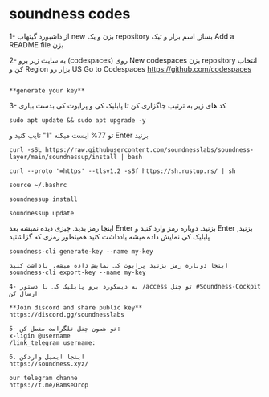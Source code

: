 # **soundness codes**


1- از داشبورد گیتهاب new بزن و یک repository بساز, اسم بزار و تیک Add a README file بزن

2- به سایت زیر برو (codespaces) روی New codespaces بزن repository انتخاب کن و Region بزار رو US 
Go to Codespaces
https://github.com/codespaces
```

**generate your key**
```
3- کد های زیر به ترتیب جاگزاری کن تا پابلیک کی و پرایوت کی بدست بیاری
```
sudo apt update && sudo apt upgrade -y
```
 تو 77% ایست میکنه "1" تایپ کنید و Enter بزنید 
```
curl -sSL https://raw.githubusercontent.com/soundnesslabs/soundness-layer/main/soundnessup/install | bash
```
```
curl --proto '=https' --tlsv1.2 -sSf https://sh.rustup.rs/ | sh
```
```
source ~/.bashrc
```
```
soundnessup install
```
```
soundnessup update
```
 اینجا رمز بدید. چیزی دیده نمیشه بعد Enter بزنید. دوباره رمز وارد کنید و Enter بزنید, پابلیک کی نمایش داده میشه یادداشت کنید همینطور رمزی که گزاشتید

```
soundness-cli generate-key --name my-key
```
```
اینجا دوباره رمز بزنید پرایوت کی نمایش داده میشه, یاداشت کنید
soundness-cli export-key --name my-key
```
```
4- به دیسکورد برو پابلیک کی با دستور /access تو چنل #Soundness-Cockpit ارسال کن

**Join discord and share public key**
https://discord.gg/soundnesslabs
```
```
5- تو همون چنل تلگرامت متصل کن:
x-ligin @username
/link_telegram username:
```
```
6. اینجا ایمیل واردکن
https://soundness.xyz/
```
```
our telegram channe
https://t.me/BamseDrop
